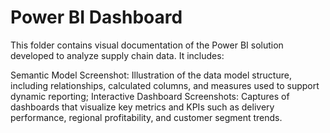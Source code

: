 # Power BI Dashboard

This folder contains visual documentation of the Power BI solution developed to analyze supply chain data. It includes:

Semantic Model Screenshot: Illustration of the data model structure, including relationships, calculated columns, and measures used to support dynamic reporting;
Interactive Dashboard Screenshots: Captures of dashboards that visualize key metrics and KPIs such as delivery performance, regional profitability, and customer segment trends.

